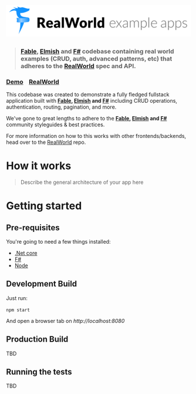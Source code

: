 # ![RealWorld Example App](logo.png)

> ### [Fable](https://fable.io), [Elmish](https://elmish.github.io/elmish/) and [F#](https://fsharp.org) codebase containing real world examples (CRUD, auth, advanced patterns, etc) that adheres to the [RealWorld](https://github.com/gothinkster/realworld) spec and API.


### [Demo](https://github.com/gothinkster/realworld)&nbsp;&nbsp;&nbsp;&nbsp;[RealWorld](https://github.com/gothinkster/realworld)


This codebase was created to demonstrate a fully fledged fullstack application built with **[Fable](https://fable.io), [Elmish](https://elmish.github.io/elmish/) and [F#](https://fsharp.org)** including CRUD operations, authentication, routing, pagination, and more.

We've gone to great lengths to adhere to the **[Fable](https://fable.io), [Elmish](https://elmish.github.io/elmish/) and [F#](https://fsharp.org)** community styleguides & best practices.

For more information on how to this works with other frontends/backends, head over to the [RealWorld](https://github.com/gothinkster/realworld) repo.


# How it works

> Describe the general architecture of your app here

# Getting started

## Pre-requisites

You're going to need a few things installed:

- [.Net core](https://dotnet.microsoft.com/download)
- [F#](https://fsharp.org/)
- [Node](https://nodejs.org)

## Development Build

Just run:

`npm start`

And open a browser tab on *http://localhost:8080*

## Production Build

TBD

## Running the tests

TBD
